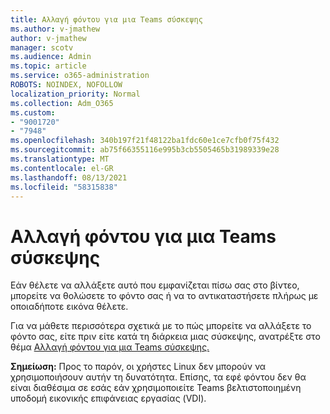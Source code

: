 ```yaml
---
title: Αλλαγή φόντου για μια Teams σύσκεψης
ms.author: v-jmathew
author: v-jmathew
manager: scotv
ms.audience: Admin
ms.topic: article
ms.service: o365-administration
ROBOTS: NOINDEX, NOFOLLOW
localization_priority: Normal
ms.collection: Adm_O365
ms.custom:
- "9001720"
- "7948"
ms.openlocfilehash: 340b197f21f48122ba1fdc60e1ce7cfb0f75f432
ms.sourcegitcommit: ab75f66355116e995b3cb5505465b31989339e28
ms.translationtype: MT
ms.contentlocale: el-GR
ms.lasthandoff: 08/13/2021
ms.locfileid: "58315838"
---
```

# <a name="change-your-background-for-a-teams-meeting"></a>Αλλαγή φόντου για μια Teams σύσκεψης

Εάν θέλετε να αλλάξετε αυτό που εμφανίζεται πίσω σας στο βίντεο, μπορείτε να θολώσετε το φόντο σας ή να το αντικαταστήσετε πλήρως με οποιαδήποτε εικόνα θέλετε.

Για να μάθετε περισσότερα σχετικά με το πώς μπορείτε να αλλάξετε το φόντο σας, είτε πριν είτε κατά τη διάρκεια μιας σύσκεψης, ανατρέξτε στο θέμα [Αλλαγή φόντου για μια Teams σύσκεψης.](https://support.microsoft.com/office/change-your-background-for-a-teams-meeting-f77a2381-443a-499d-825e-509a140f4780)

**Σημείωση:** Προς το παρόν, οι χρήστες Linux δεν μπορούν να χρησιμοποιήσουν αυτήν τη δυνατότητα. Επίσης, τα εφέ φόντου δεν θα είναι διαθέσιμα σε εσάς εάν χρησιμοποιείτε Teams βελτιστοποιημένη υποδομή εικονικής επιφάνειας εργασίας (VDI).
